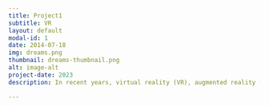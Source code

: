 ```yaml
---
title: Project1
subtitle: VR
layout: default
modal-id: 1
date: 2014-07-18
img: dreams.png
thumbnail: dreams-thumbnail.png
alt: image-alt
project-date: 2023
description: In recent years, virtual reality (VR), augmented reality (AR), and mixed reality (MR) have gained immense popularity and recognition, revolutionizing various industries and captivating audiences worldwide. The convergence of Augmented Reality and Virtual Reality technologies has paved the way for the development of Mixed Reality environments that offer users a more immersive and interactive experience. We are in the era of mixed reality headsets and the emergence of Apple Vision Pro or Meta Quest 3 demonstrates that yet is expected to come. However, unfortunately, while the potential of VR, AR, and MR is vast, many of the existing solutions and developments come with a hefty price tag, making them inaccessible to a large portion of users. I am tackling this accessibility gap, under the guidance of Prof. Dr. Kürşat Çağıltay, by developing a mixed reality environment tailored for mobile devices.Our approach is centered around allowing mixed reality experiences through the utilization of inexpensive and accessible cardboard or plastic glasses with lenses. By downloading our mixed reality environment onto their phones, users can instantly immerse themselves in a captivating MR experience without breaking the bank.Furthermore, we've implemented an innovative interaction scheme that eliminates the need for traditional hand-based interactions. The user triggers the 3D UI button in the MR environment by maintaining a continuous gaze for a few seconds, accompanied by a loading animation to inform the user. This hands-free interaction not only enhances usability but also addresses common issues like blurry touch or reliance on external devices.Augmented reality functionality is achieved through the phone's camera, while virtual reality features are implemented using a post-processing shader overlaid on the camera's final image. This shader includes barrel distortion and other adjustments to enhance realism and immersion within the mixed reality environment.It's worth noting that the integration of VR and AR within a single mobile app is a novel concept, yet to be realized in the market. As such, the potential impact of our project is substantial, with implications ranging from industry adjustments to the production of smartphones optimized for MR applications. Our endeavor represents a significant step towards making mixed reality experiences more accessible and affordable, opening doors to a new era of immersive technologies.

---
```

